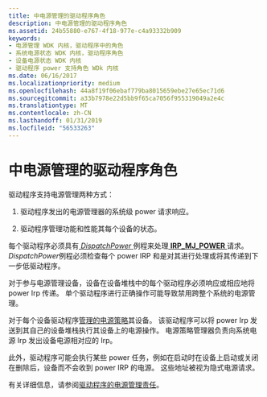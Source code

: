 ```yaml
---
title: 中电源管理的驱动程序角色
description: 中电源管理的驱动程序角色
ms.assetid: 24b55880-e767-4f18-977e-c4a93332b909
keywords:
- 电源管理 WDK 内核，驱动程序中的角色
- 系统电源状态 WDK 内核，驱动程序角色
- 设备电源状态 WDK 内核
- 驱动程序 power 支持角色 WDk 内核
ms.date: 06/16/2017
ms.localizationpriority: medium
ms.openlocfilehash: 44a8f19f06ebaf779ba8015659ebe27e65ec71d6
ms.sourcegitcommit: a33b7978e22d5bb9f65ca7056f955319049a2e4c
ms.translationtype: MT
ms.contentlocale: zh-CN
ms.lasthandoff: 01/31/2019
ms.locfileid: "56533263"
---
```

# <a name="driver-role-in-power-management"></a>中电源管理的驱动程序角色





驱动程序支持电源管理两种方式：

1.  驱动程序发出的电源管理器的系统级 power 请求响应。

2.  驱动程序管理功能和性能其每个设备的状态。

每个驱动程序必须具有[ *DispatchPower* ](https://docs.microsoft.com/windows-hardware/drivers/ddi/content/wdm/nc-wdm-driver_dispatch)例程来处理[ **IRP\_MJ\_POWER** ](https://msdn.microsoft.com/library/windows/hardware/ff550784)请求。 *DispatchPower*例程必须检查每个 power IRP 和是对其进行处理或将其传递到下一步低驱动程序。

对于参与电源管理设备，设备在设备堆栈中的每个驱动程序必须响应或相应地将 power Irp 传递。 单个驱动程序进行正确操作可能导致禁用跨整个系统的电源管理。

对于每个设备驱动程序[管理的电源策略](managing-device-power-policy.md)其设备。 该驱动程序可以将 power Irp 发送到其自己的设备堆栈执行其设备上的电源操作。 电源策略管理器负责向系统电源 Irp 发出设备电源相对应的 Irp。

此外，驱动程序可能会执行某些 power 任务，例如在启动时在设备上启动或关闭在删除后，设备而不会收到 power IRP 的电源。 这些地址被视为隐式电源请求。

有关详细信息，请参阅[驱动程序的电源管理责任](power-management-responsibilities-for-drivers.md)。

 

 




